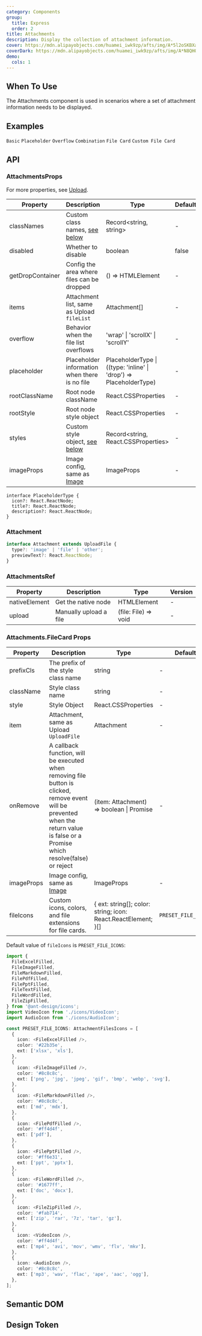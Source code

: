 ```yaml
---
category: Components
group:
  title: Express
  order: 2
title: Attachments
description: Display the collection of attachment information.
cover: https://mdn.alipayobjects.com/huamei_iwk9zp/afts/img/A*5l2oSKBXatAAAAAAAAAAAAAADgCCAQ/original
coverDark: https://mdn.alipayobjects.com/huamei_iwk9zp/afts/img/A*N8QHQJhgfbEAAAAAAAAAAAAADgCCAQ/original
demo:
  cols: 1
---
```


## When To Use

The Attachments component is used in scenarios where a set of attachment information needs to be displayed.

## Examples

<!-- prettier-ignore -->
<code src="./demo/basic.tsx">Basic</code>
<code src="./demo/placeholder.tsx">Placeholder</code>
<code src="./demo/overflow.tsx">Overflow</code>
<code src="./demo/with-sender.tsx">Combination</code>
<code src="./demo/files.tsx">File Card</code>
<code src="./demo/files-custom.tsx">Custom File Card</code>

## API

### AttachmentsProps

For more properties, see [Upload](https://ant.design/components/upload).

| Property | Description | Type | Default | Version |
| --- | --- | --- | --- | --- |
| classNames | Custom class names, [see below](#semantic-dom) | Record<string, string> | - | - |
| disabled | Whether to disable | boolean | false | - |
| getDropContainer | Config the area where files can be dropped | () => HTMLElement | - | - |
| items | Attachment list, same as Upload `fileList` | Attachment[] | - | - |
| overflow | Behavior when the file list overflows | 'wrap' \| 'scrollX' \| 'scrollY' | - | - |
| placeholder | Placeholder information when there is no file | PlaceholderType \| ((type: 'inline' \| 'drop') => PlaceholderType) | - | - |
| rootClassName | Root node className | React.CSSProperties | - | - |
| rootStyle | Root node style object | React.CSSProperties | - | - |
| styles | Custom style object, [see below](#semantic-dom) | Record<string, React.CSSProperties> | - | - |
| imageProps | Image config, same as [Image](https://ant.design/components/image) | ImageProps | - | - |

```tsx | pure
interface PlaceholderType {
  icon?: React.ReactNode;
  title?: React.ReactNode;
  description?: React.ReactNode;
}
```

### Attachment

```ts
interface Attachment extends UploadFile {
  type?: 'image' | 'file' | 'other';
  previewText?: React.ReactNode;
}
```

### AttachmentsRef

| Property      | Description            | Type                 | Version |
| ------------- | ---------------------- | -------------------- | ------- |
| nativeElement | Get the native node    | HTMLElement          | -       |
| upload        | Manually upload a file | (file: File) => void | -       |

### Attachments.FileCard Props

| Property | Description | Type | Default | Version |
| --- | --- | --- | --- | --- |
| prefixCls | The prefix of the style class name | string | - | - |
| className | Style class name | string | - | - |
| style | Style Object | React.CSSProperties | - | - |
| item | Attachment, same as Upload `UploadFile` | Attachment | - | - |
| onRemove | A callback function, will be executed when removing file button is clicked, remove event will be prevented when the return value is false or a Promise which resolve(false) or reject | (item: Attachment) => boolean \| Promise | - | - |
| imageProps | Image config, same as [Image](https://ant.design/components/image) | ImageProps | - | - |
| fileIcons | Custom icons, colors, and file extensions for file cards. | { ext: string[]; color: string; icon: React.ReactElement; }[] | `PRESET_FILE_ICONS` | - |

Default value of `fileIcons` is `PRESET_FILE_ICONS`:

```ts
import {
  FileExcelFilled,
  FileImageFilled,
  FileMarkdownFilled,
  FilePdfFilled,
  FilePptFilled,
  FileTextFilled,
  FileWordFilled,
  FileZipFilled,
} from '@ant-design/icons';
import VideoIcon from './icons/VideoIcon';
import AudioIcon from './icons/AudioIcon';

const PRESET_FILE_ICONS: AttachmentFilesIcons = [
  {
    icon: <FileExcelFilled />,
    color: '#22b35e',
    ext: ['xlsx', 'xls'],
  },
  {
    icon: <FileImageFilled />,
    color: '#8c8c8c',
    ext: ['png', 'jpg', 'jpeg', 'gif', 'bmp', 'webp', 'svg'],
  },
  {
    icon: <FileMarkdownFilled />,
    color: '#8c8c8c',
    ext: ['md', 'mdx'],
  },
  {
    icon: <FilePdfFilled />,
    color: '#ff4d4f',
    ext: ['pdf'],
  },
  {
    icon: <FilePptFilled />,
    color: '#ff6e31',
    ext: ['ppt', 'pptx'],
  },
  {
    icon: <FileWordFilled />,
    color: '#1677ff',
    ext: ['doc', 'docx'],
  },
  {
    icon: <FileZipFilled />,
    color: '#fab714',
    ext: ['zip', 'rar', '7z', 'tar', 'gz'],
  },
  {
    icon: <VideoIcon />,
    color: '#ff4d4f',
    ext: ['mp4', 'avi', 'mov', 'wmv', 'flv', 'mkv'],
  },
  {
    icon: <AudioIcon />,
    color: '#8c8c8c',
    ext: ['mp3', 'wav', 'flac', 'ape', 'aac', 'ogg'],
  },
];
```

## Semantic DOM

<code src="./demo/_semantic.tsx" simplify="true"></code>

## Design Token

<ComponentTokenTable component="Attachments"></ComponentTokenTable>
